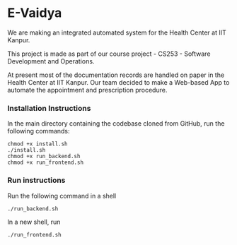 # E-Vaidya
We are making an integrated automated system for the Health Center at IIT Kanpur.


This project is made as part of our course project - CS253 - Software Development and Operations.


At present most of the documentation records are handled on paper in the Health Center at IIT Kanpur. Our team decided to make a Web-based App to automate the appointment and prescription procedure.

### Installation Instructions

In the main directory containing the codebase cloned from GitHub, run the following commands:

	chmod +x install.sh
	./install.sh
	chmod +x run_backend.sh
	chmod +x run_frontend.sh

### Run instructions

Run the following command in a shell

	./run_backend.sh
	
In a new shell, run

	./run_frontend.sh

